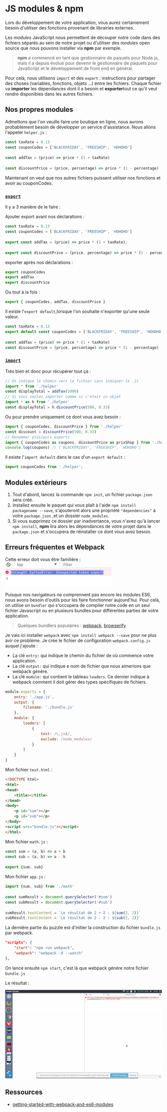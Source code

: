# JS modules & npm

Lors du développement de votre application, vous aurez certainement besoin d'utiliser des fonctions provenant de librairies externes. 

Les _modules_ JavaScript nous permettent de découper notre code dans des fichiers séparés au sein de notre projet ou d'utiliser des _modules_ open source que nous pouvons installer via **npm** par exemple.

>**npm** a commencé en tant que gestionnaire de paquets pour Node.js, mais il a depuis évolué pour devenir le gestionnaire de paquets pour JavaScript et le développement de front end en général.

Pour celà,  nous utilisons `import` et des `export` : instructions pour partager des choses (variables, fonctions, objets ...) entre les fichiers. Chaque fichier va **importer** les dépendances dont il a besoin et **exporter**tout ce qu'il veut rendre disponibles dans les autres fichiers.


## Nos propres modules

Admettons que l'on veuille faire une boutique en ligne, nous aurons probablement besoin de développer un service d'assistance. Nous allons l'appeler `helper.js` :

```js
const taxRate = 0.13
const couponCodes = ['BLACKFRIDAY', 'FREESHIP', 'HOHOHO']

const addTax = (price) => price * (1 + taxRate)

const discountPrice = (price, percentage) => price * (1 - percentage)
```

Maintenant on veut que nos autres fichiers puissent utiliser nos fonctions et avoir au couponCodes.

### [`export`](https://developer.mozilla.org/fr/docs/Web/JavaScript/Reference/Instructions/export)

Il y a 3 manière de le faire :

Ajouter export avant nos déclarations :
```js
const taxRate = 0.13
const couponCodes = ['BLACKFRIDAY', 'FREESHIP', 'HOHOHO']

export const addTax = (price) => price * (1 + taxRate);

export const discountPrice = (price, percentage) => price * (1 - percentage);
```

exporter après nos déclarations :
```js
export couponCodes
export addTax
export discountPrice
```

Ou tout à la fois :
```js
export { couponCodes, addTax, discountPrice }
```

Il existe l'`export default`,lorsque l'on souhaite n'exporter qu'une seule valeur.

```js
const taxRate = 0.13
export default const couponCodes = ['BLACKFRIDAY', 'FREESHIP', 'HOHOHO']

const addTax = (price) => price * (1 + taxRate)
const discountPrice = (price, percentage) => price * (1 - percentage)
```

### [`import`](https://developer.mozilla.org/fr/docs/Web/JavaScript/Reference/Instructions/import)

Très bien et donc pour récupérer tout ça :

```js
// On indique le chemin vers le fichier sans indiquer le .js
import * from './helper'
const displayTotal = addTax(1000)
// Si vous voulez importer comme si c'était un objet 
import * as h from './helper'
const displayTotal = h.discountPrice(500, 0.33)
```

Ou pour prendre uniquement ce dont vous avez besoin :
```js
import { couponCodes, discountPrice } from './helper'
const discount = discountPrice(500, 0.33)
// Renommer plusieurs exports
import { couponCodes as coupons, discountPrice as prixShop } from './helper'
console.log(coupons) // ['BLACKFRIDAY', 'FREESHIP', 'HOHOHO']
```

Il existe l'`import default` dans le cas d'un `export default` :

```js
import couponCodes from './helper';
```

## Modules extérieurs

1. Tout d'abord, lancez la commande `npm init`, un fichier `package.json` sera créé. 
2. Installez ensuite le paquet qui vous plaît à l'aide `npm install packagename --save`,  s'ajouteront alors une propriété `"dependencies"` à votre `package.json` ,et un dossier `node_modules`. 
3. Si vous supprimez ce dossier par inadvertance, vous n'avez qu'à lancer `npm install`, **npm** lira alors les dépendances de votre projet dans le `package.json` et s'occupera de réinstaller ce dont vous avez besoin.

## Erreurs fréquentes et Webpack 

Cette erreur doit vous être familière :
![error](error.png)

Puisque nos navigateurs ne comprennent pas encore les modules ES6, nous avons besoin d'outils pour les faire fonctionner aujourd'hui. Pour celà, on utilise un `bundler` qui s'occupera de compiler notre code en un seul fichier Javascript ou en plusieurs bundles pour différentes parties de votre application. 

>Quelques bundlers populaires : [webpack](https://webpack.github.io/), [browserify](http://browserify.org/)

Je vais ici installer `webpack` avec `npm install webpack --save` pour ne plus avir ce problème. Je crée le fichier de configuration `webpack.config.js` auquel j'ajoute :
- La clé `entry:` qui indique le chemin du fichier de où commence votre application.
- La clé `output:` qui indique e nom de fichier que nous aimerions que webpack génère.
- La clé `module:` qui contient le tableau `loaders`. Ce dernier indique à webpack comment il doit gérer des types spécifiques de fichiers.

```js
module.exports = {
    entry: './app.js',
    output: {
        filename: './bundle.js'
    },
    module: {
        loaders: [
            {
                test: /\.js$/,
                exclude: /node_modules/
            }
        ]
    }
}
```

Mon fichier `test.html` :
```html
<!DOCTYPE html>
<html>
<head>
    <title></title>
</head>
<body>
    <p id="sum"></p>
    <p id="sub"></p>
</body>
<script src="bundle.js"></script>
</html>
```

Mon fichier `math.js` :
```js
const sum = (a, b) => a + b
const sub = (a, b) => a - b

export {sum, sub}
```

Mon fichier `app.js` :
```js
import {sum, sub} from './math'

const sumResult = document.querySelector('#sum')
const subResult = document.querySelector('#sub')

sumResult.textContent = `Le résultat de 2 + 2 : ${sum(2, 2)}`
subResult.textContent = `Le résultat de 2 - 2 : ${sub(2, 2)}`
```

La dernière partie du puzzle est d'initier la construction du fichier `bundle.js` par webpack. 

```json
"scripts": {
    "start": "npm run webpack",
    "webpack": "webpack -d --watch"
},
```

On lance ensuite `npm start`, c'est là que webpack génère notre fichier `bundle.js`

Le résultat :

![result](result.gif)

## Ressources 

- [getting-started-with-webpack-and-es6-modules](https://medium.com/@svinkle/getting-started-with-webpack-and-es6-modules-c465d053d988)


